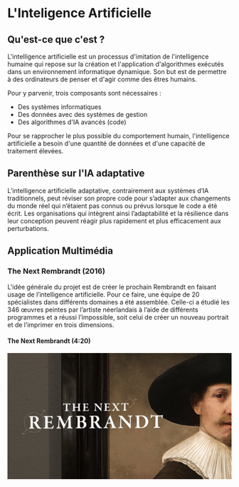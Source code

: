 #  L'Inteligence Artificielle
## Qu'est-ce que c'est ?
L'intelligence artificielle est un processus d'imitation de l'intelligence humaine qui repose sur la création et l'application d'algorithmes exécutés dans un environnement informatique dynamique. Son but est de permettre à des ordinateurs de penser et d'agir comme des êtres humains.  

Pour y parvenir, trois composants sont nécessaires :  

- Des systèmes informatiques  
- Des données avec des systèmes de gestion  
- Des algorithmes d'IA avancés (code)  

Pour se rapprocher le plus possible du comportement humain, l'intelligence artificielle a besoin d'une quantité de données et d'une capacité de traitement élevées.  

## Parenthèse sur l'IA adaptative  
L’intelligence artificielle adaptative, contrairement aux systèmes d’IA traditionnels, peut réviser son propre code pour s’adapter aux changements du monde réel qui n’étaient pas connus ou prévus lorsque le code a été écrit. Les organisations qui intègrent ainsi l’adaptabilité et la résilience dans leur conception peuvent réagir plus rapidement et plus efficacement aux perturbations.  

## Application Multimédia  
### The Next Rembrandt (2016)  
L'idée générale du projet est de créer le prochain Rembrandt en faisant usage de l’intelligence artificielle. Pour ce faire, une équipe de 20 spécialistes dans différents domaines a été assemblée. Celle-ci a étudié les 346 œuvres peintes par l’artiste néerlandais à l’aide de différents programmes et a réussi l’impossible, soit celui de créer un nouveau portrait et de l’imprimer en trois dimensions.  
#### The Next Rembrandt (4:20)  
[![The Next Rembrandt](images/presentation/rembrandt.jpg)](https://youtu.be/IuygOYZ1Ngo)
